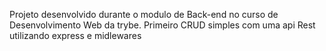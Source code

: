 Projeto desenvolvido durante o modulo de Back-end no curso de Desenvolvimento Web da trybe.
Primeiro CRUD simples com uma api Rest utilizando express e midlewares